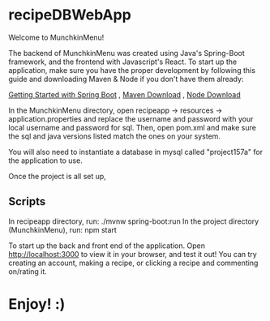 # recipeDBWebApp
Welcome to MunchkinMenu! 

The backend of MunchkinMenu was created using Java's Spring-Boot framework, and the frontend with Javascript's React. To start up the application, make sure you have the proper development by following this guide and downloading Maven & Node if you don't have them already:

[Getting Started with Spring Boot](https://docs.spring.io/spring-boot/docs/current/reference/html/getting-started.html#:~:text=Spring%20Boot%20is%20compatible%20with,Homebrew%2C%20try%20brew%20install%20maven%20) , [Maven Download](https://maven.apache.org/download.cgi) , [Node Download](https://nodejs.org/en/)

In the MunchkinMenu directory, open recipeapp -> resources -> application.properties and replace the username and password with your local username and password for sql. Then, open pom.xml and make sure the sql and java versions listed match the ones on your system.

You will also need to instantiate a database in mysql called "project157a" for the application to use.

Once the project is all set up,

## Scripts

In recipeapp directory, run: ./mvnw spring-boot:run
In the project directory (MunchkinMenu), run: npm start

To start up the back and front end of the application.
Open [http://localhost:3000](http://localhost:3000) to view it in your browser, and test it out! You can try creating an account, making a recipe, or clicking a recipe and commenting on/rating it.


# Enjoy! :)


